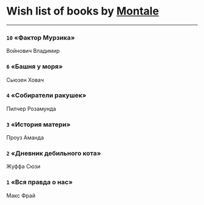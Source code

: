 # Wish list of books by [Montale](http://vk.com/id224219704)
---


### `10` «Фактор Мурзика»
Войнович Владимир

### `6` «Башня у моря»
Сьюзен Ховач

### `4` «Собиратели ракушек»
Пилчер Розамунда

### `3` «История матери»
Проуз Аманда

### `2` «Дневник дебильного кота»
Жуффа Сюзи

### `1` «Вся правда о нас»
Макс Фрай

